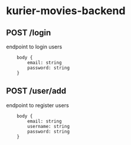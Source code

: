 # kurier-movies-backend

## POST /login

endpoint to login users

```
    body {
        email: string
        password: string
    }
```

## POST /user/add

endpoint to register users

```
    body {
        email: string
        username: string
        password: string
    }
```
